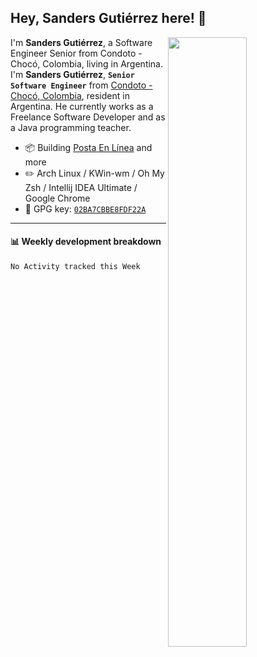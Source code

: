 ## Hey, Sanders Gutiérrez here! 👋

[<img align="right" width="50%" src="https://github-readme-stats.vercel.app/api?username=sandersgutierrez&theme=dark&show_icons=true">](https://metrics.lecoq.io/sandersgutierrez?template=classic)

I'm **Sanders Gutiérrez**, a Software Engineer Senior from Condoto - Chocó, Colombia, living in Argentina.
I'm **Sanders Gutiérrez**, **`Senior Software Engineer`** from [Condoto - Chocó, Colombia](https://www.google.com/maps/place/Condoto,+Choco,+Colombia/@5.089546,-76.6535219,16z/data=!3m1!4b1!4m5!3m4!1s0x8e48100361370285:0x8ca43199f1c90a20!8m2!3d5.089546!4d-76.652079), resident in Argentina. He currently works as a Freelance Software Developer and as a Java programming teacher.

-   :package: Building [Posta En Línea](https://postaenlinea.com/) and more
-   :pencil2: Arch Linux / KWin-wm / Oh My Zsh / Intellij IDEA Ultimate / Google Chrome
-   :key: GPG key: [`02BA7CBBE8FDF22A`](https://github.com/sandersgutierrez.gpg)

---

#### :bar_chart: Weekly development breakdown

<!--START_SECTION:waka-->
```text
No Activity tracked this Week
```
<!--END_SECTION:waka-->

<!--
**sandersgutierrez/sandersgutierrez** is a ✨ _special_ ✨ repository because its `README.md` (this file) appears on your GitHub profile.

Here are some ideas to get you started:

- 🔭 I’m currently working on ...
- 🌱 I’m currently learning ...
- 👯 I’m looking to collaborate on ...
- 🤔 I’m looking for help with ...
- 💬 Ask me about ...
- 📫 How to reach me: ...
- 😄 Pronouns: ...
- ⚡ Fun fact: ...
-->
